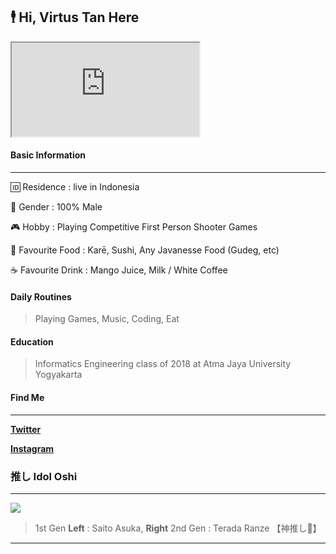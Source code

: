 ## 🕴 Hi, Virtus Tan Here

<iframe src="https://embed.lottiefiles.com/animation/56922"></iframe>



#### Basic Information
-------------
🆔 Residence : live in Indonesia 

👨 Gender : 100% Male

🎮 Hobby : Playing Competitive First Person Shooter Games

🍕 Favourite Food : Karē, Sushi, Any Javanesse Food (Gudeg, etc) 

☕ Favourite Drink : Mango Juice, Milk / White Coffee

#### Daily Routines
> Playing Games, Music, Coding, Eat

#### Education
> Informatics Engineering class of 2018 at Atma Jaya University Yogyakarta

#### Find Me
-------------
[**Twitter**](https://twitter.com/Virtus_Tan "Twitter")

[**Instagram**](https://www.instagram.com/virtustan/ "Instagram")


### 推し Idol Oshi
-------------
![](https://fcnogivn.com/wp-content/uploads/2018/03/Magazine-57.png)

> 1st Gen **Left** : Saito Asuka, **Right** 2nd Gen : Terada Ranze  【神推し💎】

----


